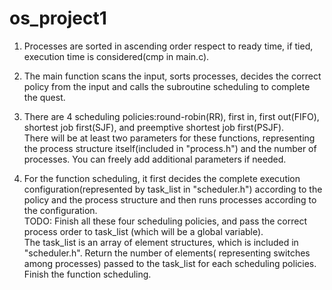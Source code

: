 # os_project1

1. Processes are sorted in ascending order respect to ready time, if tied, execution time is considered(cmp in main.c).

2. The main function scans the input, sorts processes, decides the correct policy from the input and calls the subroutine scheduling to complete the quest. 

3. There are 4 scheduling policies:round-robin(RR), first in, first out(FIFO), shortest job first(SJF), and preemptive shortest job first(PSJF).\
   There will be at least two parameters for these functions, representing the process structure itself(included in "process.h") and the number of processes. You can freely add additional parameters if needed. 

4. For the function scheduling, it first decides the complete execution configuration(represented by task_list in "scheduler.h") according to the policy and the process structure and then runs processes according to the configuration. \
   TODO: Finish all these four scheduling policies, and pass the correct process order to task_list (which will be a global variable).\
   The task_list is an array of element structures, which is included in "scheduler.h". Return the number of elements( representing switches among processes) passed to the task_list for each scheduling policies. \
   Finish the function scheduling. 
